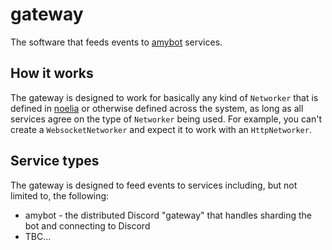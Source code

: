 # gateway

The software that feeds events to [amybot](https://amy.chat/) services. 

## How it works

The gateway is designed to work for basically any kind of `Networker` that is defined in [noelia](https://github.com/queer/noelia) or otherwise defined across the system, as long as all services agree on the type of `Networker` being used. For example, you can't create a `WebsocketNetworker` and expect it to work with an `HttpNetworker`. 

## Service types

The gateway is designed to feed events to services including, but not limited to, the following:

* amybot - the distributed Discord "gateway" that handles sharding the bot and connecting to Discord
* TBC...
